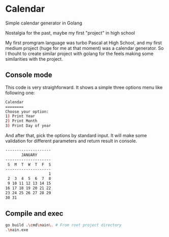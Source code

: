 # Calendar

Simple calendar generator in Golang

Nostalgia for the past, maybe my first "project" in high school

My first promgram language was turbo Pascal at High School, and my first medium project (huge for me at that moment) was a calendar generator. So I thouht to create similar project with golang for the feels making some similarities with the project.

## Console mode

This code is very straighforward. It shows a simple three options menu like following one:

```bash
Calendar
========
Choose your option:
1) Print Year
2) Print Month
3) Print Day of year
```

And after that, pick the options by standard input.
It will make some validation for different parameters and return result in console.

```bash
--------------------
       JANUARY
--------------------
 S  M  T  W  T  F  S
--------------------
                   1
 2  3  4  5  6  7  8
 9 10 11 12 13 14 15
16 17 18 19 20 21 22
23 24 25 26 27 28 29
30 31
```

## Compile and exec

```bash
go build .\cmd\main\. # From root project directory
.\main.exe
```
